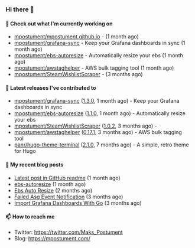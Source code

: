 ### Hi there 👋

#### 👷 Check out what I'm currently working on

- [mpostument/mpostument.github.io](https://github.com/mpostument/mpostument.github.io) -  (1 month ago)
- [mpostument/grafana-sync](https://github.com/mpostument/grafana-sync) - Keep your Grafana dashboards in sync (1 month ago)
- [mpostument/ebs-autoresize](https://github.com/mpostument/ebs-autoresize) - Automatically resize your ebs (1 month ago)
- [mpostument/awstaghelper](https://github.com/mpostument/awstaghelper) - AWS bulk tagging tool (1 month ago)
- [mpostument/SteamWishlistScraper](https://github.com/mpostument/SteamWishlistScraper) -  (3 months ago)

#### 🔭 Latest releases I've contributed to

- [mpostument/grafana-sync](https://github.com/mpostument/grafana-sync) ([1.3.0](https://github.com/mpostument/grafana-sync/releases/tag/1.3.0), 1 month ago) - Keep your Grafana dashboards in sync
- [mpostument/ebs-autoresize](https://github.com/mpostument/ebs-autoresize) ([1.1.0](https://github.com/mpostument/ebs-autoresize/releases/tag/1.1.0), 1 month ago) - Automatically resize your ebs
- [mpostument/SteamWishlistScraper](https://github.com/mpostument/SteamWishlistScraper) ([1.0.2](https://github.com/mpostument/SteamWishlistScraper/releases/tag/1.0.2), 3 months ago) - 
- [mpostument/awstaghelper](https://github.com/mpostument/awstaghelper) ([0.17.1](https://github.com/mpostument/awstaghelper/releases/tag/0.17.1), 3 months ago) - AWS bulk tagging tool
- [panr/hugo-theme-terminal](https://github.com/panr/hugo-theme-terminal) ([2.1.0](https://github.com/panr/hugo-theme-terminal/releases/tag/2.1.0), 7 months ago) - A simple, retro theme for Hugo

#### 📜 My recent blog posts

- [Latest post in GitHub readme](/2021/03/06/latest_post_in_github_readme/) (1 month ago)
- [ebs-autoresize](/projects/ebs-autoresize/) (1 month ago)
- [Ebs Auto Resize](/2021/02/06/ebs-auto-resize/) (2 months ago)
- [Failed Asg Event Notification](/2021/01/03/failed-asg-event-notification/) (3 months ago)
- [Import Grafana Dashboards With Go](/2020/12/23/import-grafana-dashboards-with-go/) (3 months ago)

#### 📫 How to reach me

- Twitter: https://twitter.com/Maks_Postument
- Blog: https://mpostument.com/
